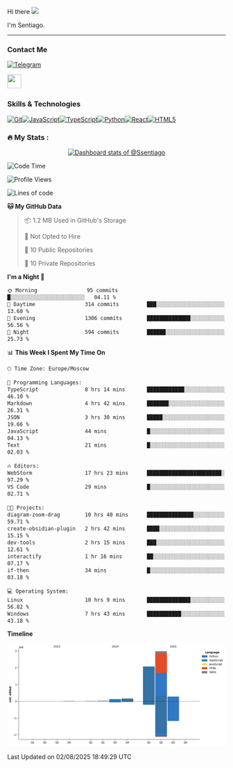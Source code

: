 Hi there ![](https://user-images.githubusercontent.com/18350557/176309783-0785949b-9127-417c-8b55-ab5a4333674e.gif)

I'm Sentiago. 

---


### Contact Me
<p align="left"><a href="https://t.me/sentiago" target="_blank" rel="noreferrer"><img src="https://img.shields.io/badge/-Telegram-2CA5E0?style=flat&logo=telegram&logoColor=white" alt="Telegram" width="100"/></a></p>

<p align="left"> <a href="https://discord.com/users/ssentiago" target="_blank" rel="noreferrer"> <picture> <source media="(prefers-color-scheme: dark)" srcset="https://raw.githubusercontent.com/danielcranney/readme-generator/main/public/icons/socials/discord-dark.svg" /> <source media="(prefers-color-scheme: light)" srcset="https://raw.githubusercontent.com/danielcranney/readme-generator/main/public/icons/socials/discord.svg" /> <img src="https://raw.githubusercontent.com/danielcranney/readme-generator/main/public/icons/socials/discord.svg" width="32" height="32" /> </picture> </a></p>

### Skills & Technologies
<p align="left">
<a href="https://git-scm.com/" target="_blank" rel="noreferrer"><img src="https://raw.githubusercontent.com/danielcranney/readme-generator/main/public/icons/skills/git-colored.svg" width="36" height="36" alt="Git" /></a><a href="https://developer.mozilla.org/en-US/docs/Web/JavaScript" target="_blank" rel="noreferrer"><img src="https://raw.githubusercontent.com/danielcranney/readme-generator/main/public/icons/skills/javascript-colored.svg" width="36" height="36" alt="JavaScript" /></a><a href="https://www.typescriptlang.org/" target="_blank" rel="noreferrer"><img src="https://raw.githubusercontent.com/danielcranney/readme-generator/main/public/icons/skills/typescript-colored.svg" width="36" height="36" alt="TypeScript" /></a><a href="https://www.python.org/" target="_blank" rel="noreferrer"><img src="https://raw.githubusercontent.com/danielcranney/readme-generator/main/public/icons/skills/python-colored.svg" width="36" height="36" alt="Python" /></a><a href="https://reactjs.org/" target="_blank" rel="noreferrer"><img src="https://raw.githubusercontent.com/danielcranney/readme-generator/main/public/icons/skills/react-colored.svg" width="36" height="36" alt="React" /></a><a href="https://developer.mozilla.org/en-US/docs/Glossary/HTML5" target="_blank" rel="noreferrer"><img src="https://raw.githubusercontent.com/danielcranney/readme-generator/main/public/icons/skills/html5-colored.svg" width="36" height="36" alt="HTML5" /></a>
</p> 


### :fire: My Stats :
<a href="https://next.ossinsight.io/widgets/official/compose-user-dashboard-stats?user_id=76674116" target="_blank" style="display: block" align="center">
  <picture>
    <source media="(prefers-color-scheme: dark)" srcset="https://next.ossinsight.io/widgets/official/compose-user-dashboard-stats/thumbnail.png?user_id=76674116&image_size=auto&color_scheme=dark" width="771" height="auto">
    <img alt="Dashboard stats of @Ssentiago" src="https://next.ossinsight.io/widgets/official/compose-user-dashboard-stats/thumbnail.png?user_id=76674116&image_size=auto&color_scheme=light" width="771" height="auto">
  </picture>
</a>

<!--START_SECTION:waka-->
![Code Time](http://img.shields.io/badge/Code%20Time-1%2C712%20hrs%2018%20mins-blue)

![Profile Views](http://img.shields.io/badge/Profile%20Views-1-blue)

![Lines of code](https://img.shields.io/badge/From%20Hello%20World%20I%27ve%20Written-5.6%20million%20lines%20of%20code-blue)

**🐱 My GitHub Data** 

> 📦 1.2 MB Used in GitHub's Storage 
 > 
> 🚫 Not Opted to Hire
 > 
> 📜 10 Public Repositories 
 > 
> 🔑 10 Private Repositories 
 > 
**I'm a Night 🦉** 

```text
🌞 Morning                95 commits          █░░░░░░░░░░░░░░░░░░░░░░░░   04.11 % 
🌆 Daytime                314 commits         ███░░░░░░░░░░░░░░░░░░░░░░   13.60 % 
🌃 Evening                1306 commits        ██████████████░░░░░░░░░░░   56.56 % 
🌙 Night                  594 commits         ██████░░░░░░░░░░░░░░░░░░░   25.73 % 
```


📊 **This Week I Spent My Time On** 

```text
🕑︎ Time Zone: Europe/Moscow

💬 Programming Languages: 
TypeScript               8 hrs 14 mins       ████████████░░░░░░░░░░░░░   46.10 % 
Markdown                 4 hrs 42 mins       ███████░░░░░░░░░░░░░░░░░░   26.31 % 
JSON                     3 hrs 30 mins       █████░░░░░░░░░░░░░░░░░░░░   19.66 % 
JavaScript               44 mins             █░░░░░░░░░░░░░░░░░░░░░░░░   04.13 % 
Text                     21 mins             █░░░░░░░░░░░░░░░░░░░░░░░░   02.03 % 

🔥 Editors: 
WebStorm                 17 hrs 23 mins      ████████████████████████░   97.29 % 
VS Code                  29 mins             █░░░░░░░░░░░░░░░░░░░░░░░░   02.71 % 

🐱‍💻 Projects: 
diagram-zoom-drag        10 hrs 40 mins      ███████████████░░░░░░░░░░   59.71 % 
create-obsidian-plugin   2 hrs 42 mins       ████░░░░░░░░░░░░░░░░░░░░░   15.15 % 
dev-tools                2 hrs 15 mins       ███░░░░░░░░░░░░░░░░░░░░░░   12.61 % 
interactify              1 hr 16 mins        ██░░░░░░░░░░░░░░░░░░░░░░░   07.17 % 
if-then                  34 mins             █░░░░░░░░░░░░░░░░░░░░░░░░   03.18 % 

💻 Operating System: 
Linux                    10 hrs 9 mins       ██████████████░░░░░░░░░░░   56.82 % 
Windows                  7 hrs 43 mins       ███████████░░░░░░░░░░░░░░   43.18 % 
```

**Timeline**

![Lines of Code chart](https://raw.githubusercontent.com/Ssentiago/Ssentiago/main/assets/bar_graph.png)


 Last Updated on 02/08/2025 18:49:29 UTC
<!--END_SECTION:waka-->

